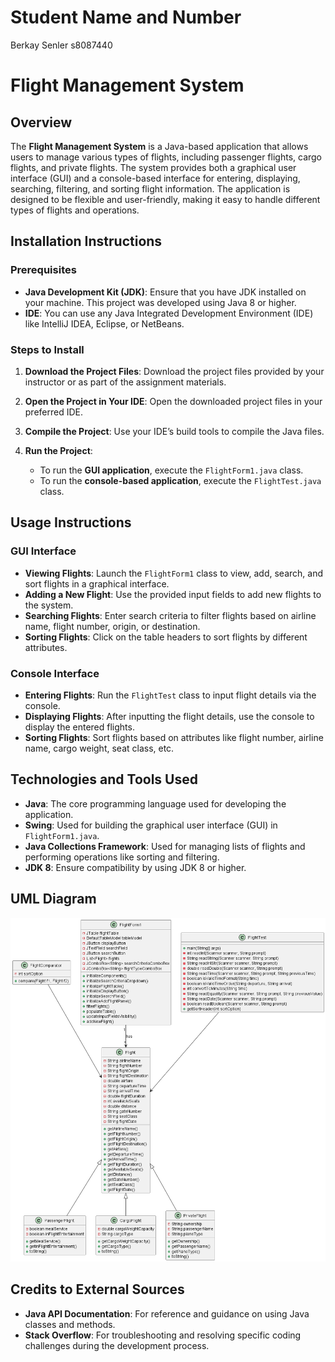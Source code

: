 # Student Name and Number

Berkay Senler s8087440

# Flight Management System

## Overview

The **Flight Management System** is a Java-based application that allows users to manage various types of flights, including passenger flights, cargo flights, and private flights. The system provides both a graphical user interface (GUI) and a console-based interface for entering, displaying, searching, filtering, and sorting flight information. The application is designed to be flexible and user-friendly, making it easy to handle different types of flights and operations.

## Installation Instructions

### Prerequisites

- **Java Development Kit (JDK)**: Ensure that you have JDK installed on your machine. This project was developed using Java 8 or higher.
- **IDE**: You can use any Java Integrated Development Environment (IDE) like IntelliJ IDEA, Eclipse, or NetBeans.

### Steps to Install

1. **Download the Project Files**: Download the project files provided by your instructor or as part of the assignment materials.

2. **Open the Project in Your IDE**: Open the downloaded project files in your preferred IDE.

3. **Compile the Project**: Use your IDE’s build tools to compile the Java files.

4. **Run the Project**: 
   - To run the **GUI application**, execute the `FlightForm1.java` class.
   - To run the **console-based application**, execute the `FlightTest.java` class.

## Usage Instructions

### GUI Interface

- **Viewing Flights**: Launch the `FlightForm1` class to view, add, search, and sort flights in a graphical interface.
- **Adding a New Flight**: Use the provided input fields to add new flights to the system.
- **Searching Flights**: Enter search criteria to filter flights based on airline name, flight number, origin, or destination.
- **Sorting Flights**: Click on the table headers to sort flights by different attributes.

### Console Interface

- **Entering Flights**: Run the `FlightTest` class to input flight details via the console.
- **Displaying Flights**: After inputting the flight details, use the console to display the entered flights.
- **Sorting Flights**: Sort flights based on attributes like flight number, airline name, cargo weight, seat class, etc.

## Technologies and Tools Used

- **Java**: The core programming language used for developing the application.
- **Swing**: Used for building the graphical user interface (GUI) in `FlightForm1.java`.
- **Java Collections Framework**: Used for managing lists of flights and performing operations like sorting and filtering.
- **JDK 8**: Ensure compatibility by using JDK 8 or higher.

## UML Diagram

![UML Diagram](/out/src/FlightUML/FlightUML.png)

## Credits to External Sources

- **Java API Documentation**: For reference and guidance on using Java classes and methods.
- **Stack Overflow**: For troubleshooting and resolving specific coding challenges during the development process.
